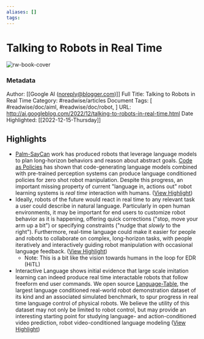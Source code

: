 ```yaml
---
aliases: []
tags:
---
```

# Talking to Robots in Real Time

![rw-book-cover](https://blogger.googleusercontent.com/img/b/R29vZ2xl/AVvXsEgbFdyJRWeJfiREcvw26XS6tK0xPD_v7opYB9M9Ku8x5-X2SAHxFvuE1KlL8RPqc0aUPYqDVPC9MYmJpW6GgVuDY0sHIBlk1JyOfXAGg47HeWDDGmsKor3w_2XkkLt5GR-rVPst9m2neg1KUO5AbeyUQjrYa0redbk18FBgmqhO70yJnkRFJH03BNcPww/s72-c/interactive%20language%20hero%20image.gif)
### Metadata
Author: [[Google AI (noreply@blogger.com)]]
Full Title: Talking to Robots in Real Time
Category: #readwise/articles
Document Tags: [ #readwise/doc/aiml,  #readwise/doc/robot, ]
URL: http://ai.googleblog.com/2022/12/talking-to-robots-in-real-time.html
Date Highlighted: [[2022-12-15-Thursday]]

## Highlights
- [Palm-SayCan](https://sites.research.google/palm-saycan) work has produced robots that leverage language models to plan long-horizon behaviors and reason about abstract goals. [Code as Policies](https://ai.googleblog.com/2022/11/robots-that-write-their-own-code.html) has shown that code-generating language models combined with pre-trained perception systems can produce language conditioned policies for zero shot robot manipulation. Despite this progress, an important missing property of current "language in, actions out" robot learning systems is *real time* interaction with humans. ([View Highlight](https://read.readwise.io/read/01gmb5j6bp5hkm1a050at2r1xh))
- Ideally, robots of the future would react in real time to any relevant task a user could describe in natural language. Particularly in open human environments, it may be important for end users to customize robot behavior as it is happening, offering quick corrections ("stop, move your arm up a bit") or specifying constraints ("nudge that *slowly* to the right"). Furthermore, real-time language could make it easier for people and robots to collaborate on complex, long-horizon tasks, with people iteratively and interactively guiding robot manipulation with occasional language feedback. ([View Highlight](https://read.readwise.io/read/01gmb5m1dysa42v0597yd024a2))
    - Note: This is a bit like the vision towards humans in the loop for EDR (HiTL)
- Interactive Language shows initial evidence that large scale imitation learning can indeed produce real time interactable robots that follow freeform end user commands. We open source [Language-Table](https://github.com/google-research/language-table), the largest language conditioned real-world robot demonstration dataset of its kind and an associated simulated benchmark, to spur progress in real time language control of physical robots. We believe the utility of this dataset may not only be limited to robot control, but may provide an interesting starting point for studying language- and action-conditioned video prediction, robot video-conditioned language modeling ([View Highlight](https://read.readwise.io/read/01gmb6bkmqr8z9rgd3k635hvt6))
